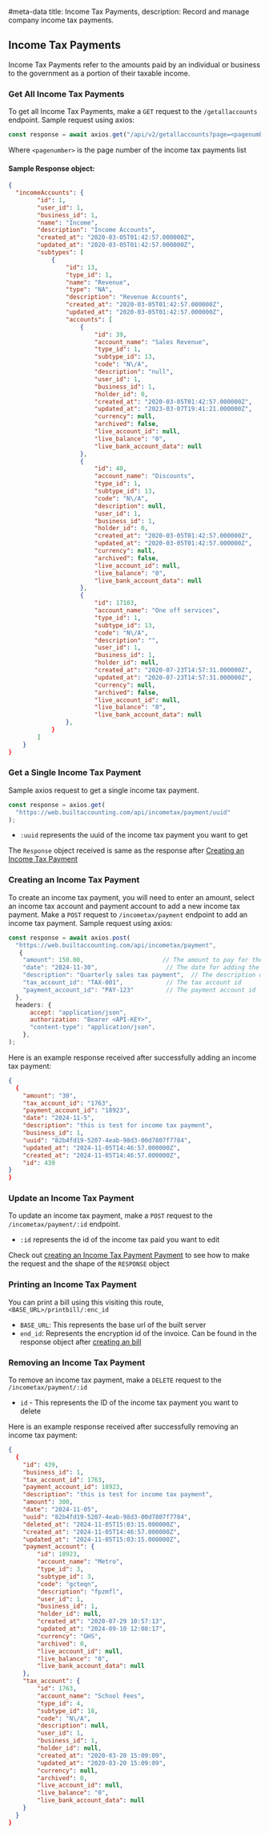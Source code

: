 #meta-data title: Income Tax Payments, description: Record and manage company income tax payments.
## Income Tax Payments

Income Tax Payments refer to the amounts paid by an individual or business to the government as a portion of their taxable income.


### Get All Income Tax Payments

To get all Income Tax Payments, make a `GET` request to the `/getallaccounts` endpoint. Sample request using axios:

```js
const response = await axios.get("/api/v2/getallaccounts?page=<pagenumber>");
```

Where `<pagenumber>` is the page number of the income tax payments list


#### Sample Response object:

```json
{
  "incomeAccounts": {
        "id": 1,
        "user_id": 1,
        "business_id": 1,
        "name": "Income",
        "description": "Income Accounts",
        "created_at": "2020-03-05T01:42:57.000000Z",
        "updated_at": "2020-03-05T01:42:57.000000Z",
        "subtypes": [
            {
                "id": 13,
                "type_id": 1,
                "name": "Revenue",
                "type": "NA",
                "description": "Revenue Accounts",
                "created_at": "2020-03-05T01:42:57.000000Z",
                "updated_at": "2020-03-05T01:42:57.000000Z",
                "accounts": [
                    {
                        "id": 39,
                        "account_name": "Sales Revenue",
                        "type_id": 1,
                        "subtype_id": 13,
                        "code": "N\/A",
                        "description": "null",
                        "user_id": 1,
                        "business_id": 1,
                        "holder_id": 0,
                        "created_at": "2020-03-05T01:42:57.000000Z",
                        "updated_at": "2023-03-07T19:41:21.000000Z",
                        "currency": null,
                        "archived": false,
                        "live_account_id": null,
                        "live_balance": "0",
                        "live_bank_account_data": null
                    },
                    {
                        "id": 40,
                        "account_name": "Discounts",
                        "type_id": 1,
                        "subtype_id": 13,
                        "code": "N\/A",
                        "description": null,
                        "user_id": 1,
                        "business_id": 1,
                        "holder_id": 0,
                        "created_at": "2020-03-05T01:42:57.000000Z",
                        "updated_at": "2020-03-05T01:42:57.000000Z",
                        "currency": null,
                        "archived": false,
                        "live_account_id": null,
                        "live_balance": "0",
                        "live_bank_account_data": null
                    },
                    {
                        "id": 17103,
                        "account_name": "One off services",
                        "type_id": 1,
                        "subtype_id": 13,
                        "code": "N\/A",
                        "description": "",
                        "user_id": 1,
                        "business_id": 1,
                        "holder_id": null,
                        "created_at": "2020-07-23T14:57:31.000000Z",
                        "updated_at": "2020-07-23T14:57:31.000000Z",
                        "currency": null,
                        "archived": false,
                        "live_account_id": null,
                        "live_balance": "0",
                        "live_bank_account_data": null
                },
            }
        ]
    }
}
```

### Get a Single Income Tax Payment

Sample axios request to get a single income tax payment.

```js
const response = axios.get(
  "https://web.builtaccounting.com/api/incometax/payment/uuid"
);
```

- `:uuid` represents the uuid of the income tax payment you want to get

The `Response` object received is same as the response after <a href="#creating-an-income-tax-payment">Creating an Income Tax Payment</a>

### Creating an Income Tax Payment

To create an income tax payment, you will need to enter an amount, select an income tax account and payment account to add a new income tax payment.
Make a `POST` request to `/incometax/payment` endpoint to add an income tax payment. Sample request using axios:

```js
const response = await axios.post(
  "https://web.builtaccounting.com/api/incometax/payment",
   {
    "amount": 150.00,                      // The amount to pay for the sale tax payment
    "date": "2024-11-30",                   // The date for adding the sale tax payment
    "description": "Quarterly sales tax payment",  // The description of the income tax payment
    "tax_account_id": "TAX-001",            // The tax account id
    "payment_account_id": "PAY-123"         // The payment account id
  },
  headers: {
      accept: "application/json",
      authorization: "Bearer <API-KEY>",
      "content-type": "application/json",
    },
);
```

Here is an example response received after successfully adding an income tax payment:

```json
{
  {
    "amount": "30",
    "tax_account_id": "1763",
    "payment_account_id": "18923",
    "date": "2024-11-5",
    "description": "this is test for income tax payment",
    "business_id": 1,
    "uuid": "82b4fd19-5207-4eab-98d3-00d7807f7784",
    "updated_at": "2024-11-05T14:46:57.000000Z",
    "created_at": "2024-11-05T14:46:57.000000Z",
    "id": 439
}
}
```

### Update an Income Tax Payment

To update an income tax payment, make a `POST` request to the `/incometax/payment/:id` endpoint.

- `:id` represents the id of the income tax paid you want to edit

Check out <a href="#creating-an-income-tax-payment">creating an Income Tax Payment Payment</a> to see how to make the request and the shape of the `RESPONSE` object


### Printing an Income Tax Payment

You can print a bill using this visiting this route, `<BASE_URL>/printbill/:enc_id`

- `BASE_URL`: This represents the base url of the built server
- `end_id`: Represents the encryption id of the invoice. Can be found in the response object after <a href="#creating-a-bill">creating an bill</a>


### Removing an Income Tax Payment

To remove an income tax payment, make a `DELETE` request to the `/incometax/payment/:id`

- `id` - This represents the ID of the income tax payment you want to delete

Here is an example response received after successfully removing an income tax payment:

```json
{
  {
    "id": 439,
    "business_id": 1,
    "tax_account_id": 1763,
    "payment_account_id": 18923,
    "description": "this is test for income tax payment",
    "amount": 300,
    "date": "2024-11-05",
    "uuid": "82b4fd19-5207-4eab-98d3-00d7807f7784",
    "deleted_at": "2024-11-05T15:03:15.000000Z",
    "created_at": "2024-11-05T14:46:57.000000Z",
    "updated_at": "2024-11-05T15:03:15.000000Z",
    "payment_account": {
        "id": 18923,
        "account_name": "Metro",
        "type_id": 3,
        "subtype_id": 3,
        "code": "gcteqn",
        "description": "fpzmfl",
        "user_id": 1,
        "business_id": 1,
        "holder_id": null,
        "created_at": "2020-07-29 10:57:13",
        "updated_at": "2024-09-10 12:08:17",
        "currency": "GHS",
        "archived": 0,
        "live_account_id": null,
        "live_balance": "0",
        "live_bank_account_data": null
    },
    "tax_account": {
        "id": 1763,
        "account_name": "School Fees",
        "type_id": 4,
        "subtype_id": 18,
        "code": "N\/A",
        "description": null,
        "user_id": 1,
        "business_id": 1,
        "holder_id": null,
        "created_at": "2020-03-20 15:09:09",
        "updated_at": "2020-03-20 15:09:09",
        "currency": null,
        "archived": 0,
        "live_account_id": null,
        "live_balance": "0",
        "live_bank_account_data": null
    }
  }
}
```
